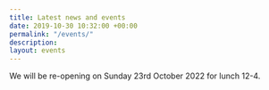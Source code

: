 ```yaml
---
title: Latest news and events
date: 2019-10-30 10:32:00 +00:00
permalink: "/events/"
description: 
layout: events
---
```


We will be re-opening on Sunday 23rd October 2022 for lunch 12-4.